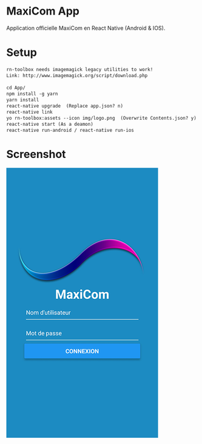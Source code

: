 # MaxiCom App

Application officielle MaxiCom en React Native (Android & IOS).

# Setup

    rn-toolbox needs imagemagick legacy utilities to work!
    Link: http://www.imagemagick.org/script/download.php

    cd App/
    npm install -g yarn
    yarn install
    react-native upgrade  (Replace app.json? n)
    react-native link
    yo rn-toolbox:assets --icon img/logo.png  (Overwrite Contents.json? y)
    react-native start (As a deamon)
    react-native run-android / react-native run-ios

# Screenshot 

![Login view](/Screenshot/Screenshot.png?raw=true "Login view")
